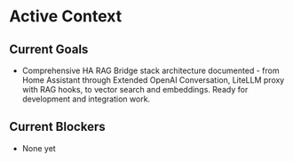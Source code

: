 # Active Context

## Current Goals

- Comprehensive HA RAG Bridge stack architecture documented - from Home Assistant through Extended OpenAI Conversation, LiteLLM proxy with RAG hooks, to vector search and embeddings. Ready for development and integration work.

## Current Blockers

- None yet